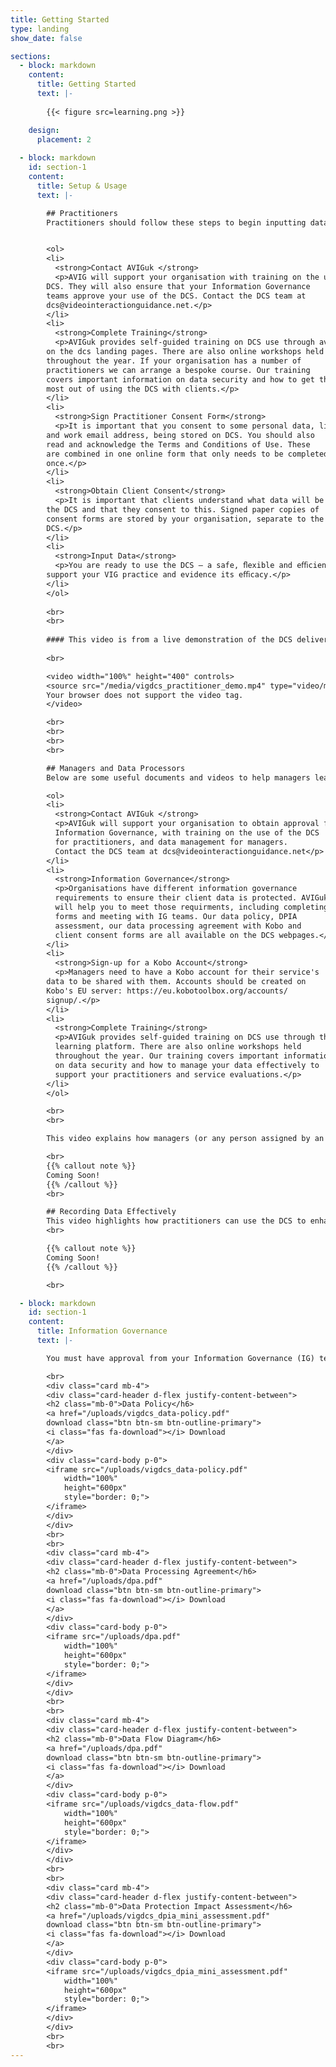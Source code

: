 ```yaml
---
title: Getting Started
type: landing
show_date: false

sections:
  - block: markdown
    content:
      title: Getting Started
      text: |-
        
        {{< figure src=learning.png >}}

    design:
      placement: 2
  
  - block: markdown
    id: section-1
    content:
      title: Setup & Usage
      text: |-

        ## Practitioners
        Practitioners should follow these steps to begin inputting data:


        <ol>
        <li>
          <strong>Contact AVIGuk </strong>
          <p>AVIG will support your organisation with training on the use of the
        DCS. They will also ensure that your Information Governance
        teams approve your use of the DCS. Contact the DCS team at
        dcs@videointeractionguidance.net.</p>
        </li>
        <li>
          <strong>Complete Training</strong>
          <p>AVIGuk provides self-guided training on DCS use through available
        on the dcs landing pages. There are also online workshops held
        throughout the year. If your organisation has a number of
        practitioners we can arrange a bespoke course. Our training
        covers important information on data security and how to get the
        most out of using the DCS with clients.</p>
        </li>
        <li>
          <strong>Sign Practitioner Consent Form</strong>
          <p>It is important that you consent to some personal data, like name
        and work email address, being stored on DCS. You should also
        read and acknowledge the Terms and Conditions of Use. These
        are combined in one online form that only needs to be completed
        once.</p>
        </li>
        <li>
          <strong>Obtain Client Consent</strong>
          <p>It is important that clients understand what data will be stored in
        the DCS and that they consent to this. Signed paper copies of
        consent forms are stored by your organisation, separate to the
        DCS.</p>
        </li>
        <li>
          <strong>Input Data</strong>
          <p>You are ready to use the DCS – a safe, ﬂexible and eﬃcient tool to
        support your VIG practice and evidence its eﬃcacy.</p>
        </li>
        </ol>
        
        <br>
        <br>
        
        #### This video is from a live demonstration of the DCS delivered on 3 September 2025. It introduces the DCS webform where practitioners enter client meeting data.
        
        <br>

        <video width="100%" height="400" controls>
        <source src="/media/vigdcs_practitioner_demo.mp4" type="video/mp4">
        Your browser does not support the video tag.
        </video>

        <br>
        <br>
        <br>
        <br>

        ## Managers and Data Processors
        Below are some useful documents and videos to help managers learn how to access their data stored on the DCS. 

        <ol>
        <li>
          <strong>Contact AVIGuk </strong>
          <p>AVIGuk will support your organisation to obtain approval from
          Information Governance, with training on the use of the DCS
          for practitioners, and data management for managers.
          Contact the DCS team at dcs@videointeractionguidance.net</p>
        </li>
        <li>
          <strong>Information Governance</strong>
          <p>Organisations have different information governance
          requirements to ensure their client data is protected. AVIGuk
          will help you to meet those requirments, including completing
          forms and meeting with IG teams. Our data policy, DPIA
          assessment, our data processing agreement with Kobo and
          client consent forms are all available on the DCS webpages.</p>
        </li>
        <li>
          <strong>Sign-up for a Kobo Account</strong>
          <p>Managers need to have a Kobo account for their service's
        data to be shared with them. Accounts should be created on
        Kobo's EU server: https://eu.kobotoolbox.org/accounts/
        signup/.</p>
        </li>
        <li>
          <strong>Complete Training</strong>
          <p>AVIGuk provides self-guided training on DCS use through the
          learning platform. There are also online workshops held
          throughout the year. Our training covers important information
          on data security and how to manage your data effectively to
          support your practitioners and service evaluations.</p>
        </li>
        </ol>

        <br>
        <br>

        This video explains how managers (or any person assigned by an organisation) can access their service's data. 

        <br>
        {{% callout note %}}
        Coming Soon!
        {{% /callout %}}
        <br>

        ## Recording Data Effectively 
        This video highlights how practitioners can use the DCS to enhance VIG practice and record data to demonstrate impact. It covers how to effectively score goals and use appropriate measures both at time one and time two meetings.
        <br>

        {{% callout note %}}
        Coming Soon!
        {{% /callout %}}

        <br>

  - block: markdown
    id: section-1
    content:
      title: Information Governance
      text: |-

        You must have approval from your Information Governance (IG) team, and/or understand how data is managed in the DCS before you use the system. The documents below, and the consent forms available at the top of the page, will explain everything you need to know. Please share these with IG teams and anyone else working with VIG data through the DCS.

        <br>
        <div class="card mb-4">
        <div class="card-header d-flex justify-content-between">
        <h2 class="mb-0">Data Policy</h6>
        <a href="/uploads/vigdcs_data-policy.pdf" 
        download class="btn btn-sm btn-outline-primary">
        <i class="fas fa-download"></i> Download
        </a>
        </div>
        <div class="card-body p-0">
        <iframe src="/uploads/vigdcs_data-policy.pdf" 
            width="100%" 
            height="600px" 
            style="border: 0;">
        </iframe>
        </div>
        </div>
        <br>
        <br>
        <div class="card mb-4">
        <div class="card-header d-flex justify-content-between">
        <h2 class="mb-0">Data Processing Agreement</h6>
        <a href="/uploads/dpa.pdf" 
        download class="btn btn-sm btn-outline-primary">
        <i class="fas fa-download"></i> Download
        </a>
        </div>
        <div class="card-body p-0">
        <iframe src="/uploads/dpa.pdf" 
            width="100%" 
            height="600px" 
            style="border: 0;">
        </iframe>
        </div>
        </div>
        <br>
        <br>
        <div class="card mb-4">
        <div class="card-header d-flex justify-content-between">
        <h2 class="mb-0">Data Flow Diagram</h6>
        <a href="/uploads/dpa.pdf" 
        download class="btn btn-sm btn-outline-primary">
        <i class="fas fa-download"></i> Download
        </a>
        </div>
        <div class="card-body p-0">
        <iframe src="/uploads/vigdcs_data-flow.pdf" 
            width="100%" 
            height="600px" 
            style="border: 0;">
        </iframe>
        </div>
        </div>
        <br>
        <br>
        <div class="card mb-4">
        <div class="card-header d-flex justify-content-between">
        <h2 class="mb-0">Data Protection Impact Assessment</h6>
        <a href="/uploads/vigdcs_dpia_mini_assessment.pdf" 
        download class="btn btn-sm btn-outline-primary">
        <i class="fas fa-download"></i> Download
        </a>
        </div>
        <div class="card-body p-0">
        <iframe src="/uploads/vigdcs_dpia_mini_assessment.pdf" 
            width="100%" 
            height="600px" 
            style="border: 0;">
        </iframe>
        </div>
        </div>
        <br>
        <br>
---
```


